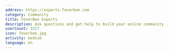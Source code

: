 ```yaml
---
address: https://experts.feverbee.com
category: Community
title: FeverBee Experts
description: Ask questions and get help to build your online community
userCount: 3217
icon: feverbee.jpg
activity: medium
language: en
---
```

